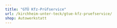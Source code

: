 ```yaml
---
title: "GTÜ Kfz-Prüfservice"
url: /kirchheim-unter-teck/gtue-kfz-pruefservice/
shop: Autowerkstatt
---
```

